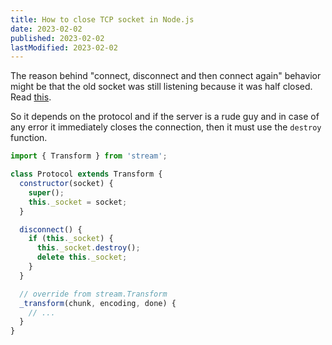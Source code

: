 ```yaml
---
title: How to close TCP socket in Node.js
date: 2023-02-02
published: 2023-02-02
lastModified: 2023-02-02
---
```


The reason behind "connect, disconnect and then connect again" behavior might be that the old socket was still listening because it was half closed. Read [this](https://stackoverflow.com/questions/9191587/how-to-disconnect-from-tcp-socket-in-nodejs).

So it depends on the protocol and if the server is a rude guy and in case of any error it immediately closes the connection, then it must use the `destroy` function.

```js
import { Transform } from 'stream';

class Protocol extends Transform {
  constructor(socket) {
    super();
    this._socket = socket;
  }

  disconnect() {
    if (this._socket) {
      this._socket.destroy();
      delete this._socket;
    }
  }

  // override from stream.Transform
  _transform(chunk, encoding, done) {
    // ...
  }
}
```
